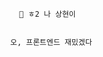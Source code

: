                                                        👋 ㅎ2 나 상현이


                                                      오, 프론트엔드 재밌겠다
 
